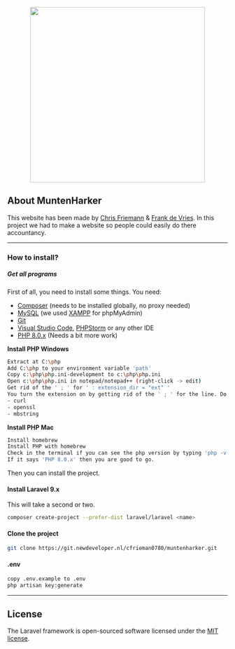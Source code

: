 <p align="center"><a href="https://muntenharker.newdeveloper.nl" target="_blank"><img src="https://muntenharker.newdeveloper.nl/images/Logo-text-gold.png" width="400"></a></p>

## About MuntenHarker

This website has been made by [Chris Friemann](https://git.newdeveloper.nl/cfrieman0780) & [Frank de Vries](https://git.newdeveloper.nl/fvries0251).
In this project we had to make a website so people could easily do there accountancy.

---

### How to install?

##### Get all programs

First of all, you need to install some things.
You need:
* [Composer](https://getcomposer.org/) (needs to be installed globally, no proxy needed)
* [MySQL](https://www.mysql.com/products/workbench/) (we used [XAMPP](https://www.apachefriends.org/nl/xampp.html) for phpMyAdmin)
* [Git](https://git-scm.com/)
* [Visual Studio Code](https://code.visualstudio.com/), [PHPStorm](https://www.jetbrains.com/phpstorm/) or any other IDE
* [PHP 8.0.x](https://www.php.net/downloads.php) (Needs a bit more work)

**Install PHP Windows**

```bash
Extract at C:\php 
Add C:\php to your environment variable 'path' 
Copy c:\php\php.ini-development to c:\php\php.ini 
Open c:\php\php.ini in notepad/notepad++ (right-click -> edit) 
Get rid of the ' ; ' for ' : extension_dir = "ext" ' 
You turn the extension on by getting rid of the ' ; ' for the line. Do this for:
- curl
- openssl 
- mbstring 
```

**Install PHP Mac**

```bash
Install homebrew 
Install PHP with homebrew 
Check in the terminal if you can see the php version by typing 'php -v'.
If it says 'PHP 8.0.x' then you are good to go.
```

Then you can install the project.

#### Install Laravel 9.x

This will take a second or two.

```bash
composer create-project --prefer-dist laravel/laravel <name>
```

#### Clone the project

```bash
git clone https://git.newdeveloper.nl/cfrieman0780/muntenharker.git
```

#### .env
    
```bash
copy .env.example to .env
php artisan key:generate
```

---

## License

The Laravel framework is open-sourced software licensed under the [MIT license](https://opensource.org/licenses/MIT).
